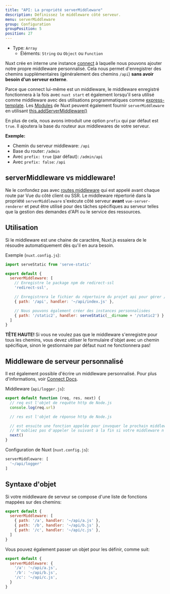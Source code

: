 ```yaml
---
title: "API: La propriété serverMiddleware"
description: Définissez le middleware côté serveur.
menu: serverMiddleware
group: Configuration
groupPosition: 5
position: 27
---
```


- Type: `Array`
    - Éléments: `String` ou `Object` ou `Function`

Nuxt crée en interne une instance [connect](https://github.com/senchalabs/connect) à laquelle nous pouvons ajouter notre 
propre middleware personnalisé. Cela nous permet d'enregistrer des chemins supplémentaires (généralement des chemins `/api`) 
**sans avoir besoin d'un serveur externe**.

Parce que connect lui-même est un middleware, le middleware enregistré fonctionnera à la fois avec `nuxt start` et également 
lorsqu'il sera utilisé comme middleware avec des utilisations programmatiques comme [express-template](https://github.com/nuxt-community/express-template).
Les [Modules](/guide/modules) de Nuxt peuvent également fournir `serverMiddleware` en utilisant [this.addServerMiddleware()](/api/internals-module-container#addservermiddleware-middleware-)

En plus de cela, nous avons introduit une option `prefix` qui par défaut est `true`. Il ajoutera la base du routeur 
aux middlewares de votre serveur.

**Exemple:**

* Chemin du serveur middleware: `/api`
* Base du router: `/admin`
* Avec `prefix: true` (par défaut): `/admin/api`
* Avec `prefix: false`: `/api`

## serverMiddleware vs middleware!

Ne le confondez pas avec [routes middleware](/guide/routing#middleware) qui est appelé avant chaque route par Vue du
côté client ou SSR. 
Le middleware répertorié dans la propriété `serverMiddleware` s'exécute côté serveur **avant** `vue-server-renderer` et 
peut être utilisé pour des tâches spécifiques au serveur telles que la gestion des demandes d'API ou le service des ressources.

## Utilisation

Si le middleware est une chaine de caractère, Nuxt.js essaiera de le résoudre automatiquement dès qu'il en aura besoin.

Exemple (`nuxt.config.js`):

```js
import serveStatic from 'serve-static'

export default {
  serverMiddleware: [
    // Enregistre le package npm de redirect-ssl
    'redirect-ssl',

    // Enregistrera le fichier du répertoire du projet api pour gérer /api/*
    { path: '/api', handler: '~/api/index.js' },

    // Nous pouvons également créer des instances personnalisées
    { path: '/static2', handler: serveStatic(__dirname + '/static2') }
  ]
}
```

<p class="Alert Alert--danger">
    <b>TÊTE HAUTE! </b>
    Si vous ne voulez pas que le middleware s'enregistre pour tous les chemins, vous devez utiliser le formulaire d'objet 
    avec un chemin spécifique, sinon le gestionnaire par défaut nuxt ne fonctionnera pas!
</p>

## Middleware de serveur personnalisé

Il est également possible d'écrire un middleware personnalisé. Pour plus d'informations, voir [Connect Docs](https://github.com/senchalabs/connect#appusefn).

Middleware (`api/logger.js`):

```js
export default function (req, res, next) {
  // req est l'objet de requête http de Node.js
  console.log(req.url)

  // res est l'objet de réponse http de Node.js

  // est ensuite une fonction appelée pour invoquer le prochain middleware
  // N'oubliez pas d'appeler le suivant à la fin si votre middleware n'est pas un endpoint!
  next()
}
```

Configuration de Nuxt (`nuxt.config.js`):

```js
serverMiddleware: [
  '~/api/logger'
]
```

## Syntaxe d'objet

Si votre middleware de serveur se compose d'une liste de fonctions mappées sur des chemins:

```js
export default {
  serverMiddleware: [
    { path: '/a', handler: '~/api/a.js' },
    { path: '/b', handler: '~/api/b.js' },
    { path: '/c', handler: '~/api/c.js' },
  ]
}
```

Vous pouvez également passer un objet pour les définir, comme suit:

```js
export default {
  serverMiddleware: {
    '/a': '~/api/a.js',
    '/b': '~/api/b.js',
    '/c': '~/api/c.js',
  }
}
```

